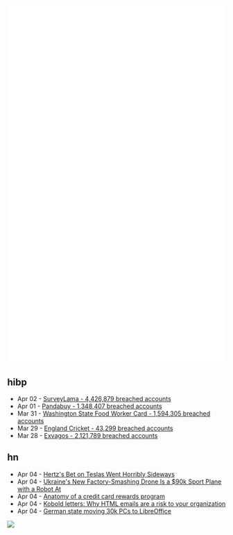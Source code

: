 ![Metrics](https://raw.githubusercontent.com/phixion/phixion/master/metrics.svg)

## hibp

<!--
for https://github.com/phixion/phixion/blob/main/.github/workflows/feeds.yml
-->
<!--START_SECTION:haveibeenpwnd-->
- Apr 02 - [SurveyLama - 4,426,879 breached accounts](https://haveibeenpwned.com/PwnedWebsites#SurveyLama)
- Apr 01 - [Pandabuy - 1,348,407 breached accounts](https://haveibeenpwned.com/PwnedWebsites#Pandabuy)
- Mar 31 - [Washington State Food Worker Card - 1,594,305 breached accounts](https://haveibeenpwned.com/PwnedWebsites#WashingtonStateFoodWorkerCard)
- Mar 29 - [England Cricket - 43,299 breached accounts](https://haveibeenpwned.com/PwnedWebsites#ECB)
- Mar 28 - [Exvagos - 2,121,789 breached accounts](https://haveibeenpwned.com/PwnedWebsites#Exvagos)
<!--END_SECTION:haveibeenpwnd-->

## hn

<!--
for https://github.com/phixion/phixion/blob/main/.github/workflows/feeds.yml
-->
<!--START_SECTION:hn-->
- Apr 04 - [Hertz's Bet on Teslas Went Horribly Sideways](https://www.bloomberg.com/news/features/2024-04-03/hertz-htz-selling-electric-cars-ends-its-failed-tesla-bet)
- Apr 04 - [Ukraine's New Factory-Smashing Drone Is a $90k Sport Plane with a Robot At](https://www.forbes.com/sites/davidaxe/2024/04/03/ukraines-new-factory-smashing-drone-is-a-90000-sport-plane-with-a-robot-at-the-controls/)
- Apr 04 - [Anatomy of a credit card rewards program](https://www.bitsaboutmoney.com/archive/anatomy-of-credit-card-rewards-programs/)
- Apr 04 - [Kobold letters: Why HTML emails are a risk to your organization](https://lutrasecurity.com/en/articles/kobold-letters/)
- Apr 04 - [German state moving 30k PCs to LibreOffice](https://blog.documentfoundation.org/blog/2024/04/04/german-state-moving-30000-pcs-to-libreoffice/)
<!--END_SECTION:hn-->

<!--
for https://yhype.me
-->
![](https://hit.yhype.me/github/profile?user_id=13013670)

